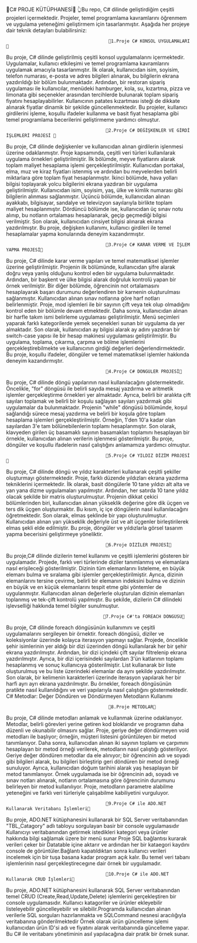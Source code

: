 🍅C# PROJE KÜTÜPHANESİ🍅
👆Bu repo, C# dilinde geliştirdiğim çeşitli projeleri içermektedir. Projeler, temel programlama kavramlarını öğrenmem ve uygulama yeteneğimi geliştirmem için tasarlanmıştır. Aşağıda her projeye dair teknik detayları bulabilirsiniz:

                                           🍁1.Proje C# KONSOL UYGULAMALARI 🍁
                                                                                
Bu proje, C# dilinde geliştirilmiş çeşitli konsol uygulamalarını içermektedir. Uygulamalar, kullanıcı etkileşimi ve temel programlama kavramlarını uygulamak amacıyla tasarlanmıştır.
İlk olarak, kullanıcıdan isim, soyisim, telefon numarası, e-posta ve adres bilgileri alınarak, bu bilgilerin ekrana yazdırıldığı bir bölüm bulunmaktadır. 
Ardından, bir restoran sipariş uygulaması ile kullanıcılar, menüdeki hamburger, kola, su, kızartma, pizza ve limonata gibi seçenekler arasından tercihlerde bulunarak toplam sipariş fiyatını hesaplayabilirler. 
Kullanıcının patates kızartması isteği de dikkate alınarak fiyatlar dinamik bir şekilde güncellenmektedir.
Bu projeler, kullanıcı girdilerini işleme, koşullu ifadeler kullanma ve basit fiyat hesaplama gibi temel programlama becerilerini geliştirmeme yardımcı olmuştur.

                                          🍁2.Proje C# DEĞİŞKENLER VE GİRDİ İŞLEMLERİ PROJESİ 🍁

Bu proje, C# dilinde değişkenler ve kullanıcıdan alınan girdilerin işlenmesi üzerine odaklanmıştır. Proje kapsamında, çeşitli veri türleri kullanılarak uygulama örnekleri geliştirilmiştir. 
İlk bölümde, meyve fiyatlarını alarak toplam maliyet hesaplama işlemi gerçekleştirilmiştir. Kullanıcıdan portakal, elma, muz ve kiraz fiyatları istenmiş ve ardından bu meyvelerden belirli miktarlara göre toplam fiyat hesaplanmıştır. 
İkinci bölümde, hava yolları bilgisi toplayarak yolcu bilgilerini ekrana yazdıran bir uygulama geliştirilmiştir. Kullanıcıdan isim, soyisim, yaş, ülke ve kimlik numarası gibi bilgilerin alınması sağlanmıştır. 
Üçüncü bölümde, kullanıcıdan alınan ayakkabı, bilgisayar, sandalye ve televizyon sayılarıyla birlikte toplam maliyet hesaplanmıştır. Dördüncü bölümde ise, kullanıcıdan üç sınav notu alınıp, bu notların ortalaması hesaplanarak, 
geçip geçmediği bilgisi verilmiştir. Son olarak, kullanıcıdan cinsiyet bilgisi alınarak ekrana yazdırılmıştır. Bu proje, değişken kullanımı, kullanıcı girdileri ile temel hesaplamalar yapma konularında deneyim kazandırmıştır.

                                          🍁3.Proje C# KARAR VERME VE İŞLEM YAPMA PROJESİ🍁
                                                                          
Bu proje, C# dilinde karar verme yapıları ve temel matematiksel işlemler üzerine geliştirilmiştir. Projenin ilk bölümünde, kullanıcıdan şifre alarak doğru veya yanlış olduğunu kontrol eden bir uygulama bulunmaktadır. 
Ardından, bir başkent ve ülke bilgisi alarak doğruluk kontrolü yapan bir örnek verilmiştir. Bir diğer bölümde, öğrencinin not ortalamasını hesaplayarak başarı durumunu değerlendiren bir karnenin oluşturulması sağlanmıştır. 
Kullanıcıdan alınan sınav notlarına göre harf notları belirlenmiştir. Proje, mod işlemleri ile bir sayının çift veya tek olup olmadığını kontrol eden bir bölümle devam etmektedir. Daha sonra, kullanıcıdan alınan bir harfle takım ismi belirleme uygulaması geliştirilmiştir. 
Menü seçimleri yaparak farklı kategorilerde yemek seçenekleri sunan bir uygulama da yer almaktadır. Son olarak, kullanıcıdan ay bilgisi alarak ay adını yazdıran bir switch-case yapısı ile bir hesap makinesi uygulaması geliştirilmiştir. 
Bu uygulama, toplama, çıkarma, çarpma ve
bölme işlemlerini gerçekleştirebilmekte ve kullanıcının girdiği değerleri değerlendirmektedir. Bu proje, koşullu ifadeler, döngüler ve temel matematiksel işlemler hakkında deneyim kazandırmıştır.

                                          🍁4.Proje C# DÖNGÜLER PROJESİ🍁
                                                                                   
Bu proje, C# dilinde döngü yapılarının nasıl kullanılacağını göstermektedir. Öncelikle, "for" döngüsü ile belirli sayıda mesaj yazdırma ve aritmetik işlemler gerçekleştirme örnekleri yer almaktadır.
Ayrıca, belirli bir aralıkta çift sayıları toplamak ve belirli bir koşulu sağlayan sayıları yazdırmak gibi uygulamalar da bulunmaktadır. Projenin "while" döngüsü bölümünde, koşul sağlandığı sürece mesaj yazdırma ve belirli bir koşula göre toplam 
hesaplama işlemleri gerçekleştirilmiştir. Örneğin, 1'den 10'a kadar olan sayılardan 3'e tam bölünebilenlerin toplamı hesaplanmıştır. Son olarak, klavyeden girilen üç basamaklı sayının basamakları toplamını hesaplayan bir örnekle, kullanıcıdan alınan 
verilerin işlenmesi gösterilmiştir. Bu proje, döngüler ve koşullu ifadelerin nasıl çalıştığını anlamamıza yardımcı olmuştur.

                                          🍁5.Proje C# YILDIZ DİZİM PROJESİ🍁
                                                                                 
Bu proje, C# dilinde döngü ve yıldız karakterleri kullanarak çeşitli şekiller oluşturmayı göstermektedir. Proje, farklı düzende yıldızları ekrana yazdırma tekniklerini içermektedir. İlk olarak, basit döngülerle 10 tane yıldızı alt alta ve
yan yana dizme uygulamaları yapılmıştır. Ardından, her satırda 10 tane yıldız olacak şekilde bir matris oluşturulmuştur. 
Projenin dikkat çekici bölümlerinden biri, kullanıcıdan alınan yükseklik değerine göre dik üçgen ve ters dik üçgen oluşturmaktır. Bu kısım, iç içe döngülerin nasıl kullanılacağını öğretmektedir. 
Son olarak, elmas şeklinde bir yapı oluşturulmuştur. Kullanıcıdan alınan yarı yükseklik değeriyle üst ve alt üçgenler birleştirilerek elmas şekli elde edilmiştir. Bu proje, döngüler ve yıldızlarla görsel tasarım yapma becerisini geliştirmeye yöneliktir.

                                          🍁6.Proje DİZİLER PROJESİ🍁
                                                                                         
Bu proje,C# dilinde dizilerin temel kullanımı ve çeşitli işlemlerini gösteren bir uygulamadır. Projede, farklı veri türlerinde diziler tanımlanmış ve elemanlara nasıl erişileceği gösterilmiştir. 
Dizinin tüm elemanlarını listeleme, en büyük elemanı bulma ve sıralama gibi işlemler gerçekleştirilmiştir. Ayrıca, dizinin elemanlarını tersine çevirme, belirli bir elemanın indeksini bulma ve dizinin en büyük 
ve en küçük elemanlarını tespit etme gibi yöntemler de uygulanmıştır. Kullanıcıdan alınan değerlerle oluşturulan dizinin elemanları toplanmış 
ve tek-çift kontrolü yapılmıştır. Bu şekilde, dizilerin C# dilindeki işlevselliği hakkında temel bilgiler sunulmuştur.

                                         🍁7.Proje C#'ta FOREACH DÖNGÜSÜ🍁
                                                                                   
Bu proje, C# dilinde foreach döngüsünün kullanımını ve çeşitli uygulamalarını sergileyen bir örnektir. foreach döngüsü, diziler ve koleksiyonlar üzerinde kolayca iterasyon yapmayı sağlar. 
Projede, öncelikle şehir isimlerinin yer aldığı bir dizi üzerinden döngü kullanılarak her bir şehir ekrana yazdırılmıştır. Ardından, bir dizi içindeki çift sayılar filtrelenip ekrana yazdırılmıştır.
Ayrıca, bir dizi içerisindeki sayılardan 3'ün katlarının toplamı hesaplanmış ve sonuç kullanıcıya gösterilmiştir. List<T> kullanarak bir liste oluşturulmuş ve bu liste üzerindeki elemanlar da aynı şekilde yazdırılmıştır. 
Son olarak, bir kelimenin karakterleri üzerinde iterasyon yapılarak her bir harfi ayrı ayrı ekrana yazdırılmıştır. Bu örnekler, foreach döngüsünün pratikte nasıl kullanıldığını ve veri yapılarıyla nasıl çalıştığını göstermektedir.
C# Metodlar: Değer Döndüren ve Döndürmeyen Metodların Kullanımı

                                           🍁8.Proje METODLAR🍁
                                                                                            
Bu proje, C# dilinde metodları anlamak ve kullanmak üzerine odaklanıyor. Metodlar, belirli görevleri yerine getiren kod bloklarıdır ve programın daha düzenli ve okunabilir olmasını sağlar. Proje, geriye değer döndürmeyen void metodları ile başlıyor;
örneğin, müşteri listesini görüntüleyen bir metod tanımlanıyor. Daha sonra, kullanıcıdan alınan iki sayının toplamı ve çarpımını hesaplayan bir metod örneği verilerek, metodların nasıl çalıştığı gösteriliyor.
Geriye değer döndüren metodlar da ele alınıyor; bir öğrencinin adı ve soyadı gibi bilgileri alarak, bu bilgileri birleştirip geri döndüren bir metod örneği sunuluyor. Ayrıca, kullanıcıdan doğum tarihini alarak yaş hesaplayan bir metod tanımlanıyor.
Örnek uygulamada ise bir öğrencinin adı, soyadı ve sınav notları alınarak, notların ortalamasına göre öğrencinin durumunu belirleyen bir metod kullanılıyor. Proje, metodların parametre alabilme yeteneğini ve farklı veri türleriyle çalışabilme kabiliyetini vurguluyor.

                                          🍁9.Proje C# ile ADO.NET Kullanarak Veritabanı İşlemleri🍁

Bu proje, ADO.NET kütüphanesini kullanarak bir SQL Server veritabanından "TBL_Catagory" adlı tabloyu sorgulayan basir bir console uygulamasıdır Kullanıcıyı veritabanından getirmek istedikleri kategori veya ürünler hakkında bilgi sağlamak üzere  bir menü sunar Proje SQL bağlantısı kurarak verileri çeker bir Datatable içine aktarır ve ardından her bir kataegori kaydını console de görüntüler.Bağlantı kapatıldıktan sonra  kullanıcı verileri incelemek için bir tuşa basana kadar program açık kalır. Bu temel veri tabanı işlemlerinin nasıl gerçekleştirecegıne dair örnek bir uygulamadır.

                                          🍁10.Proje C# ile ADO.NET Kullanarak CRUD İşlemleri🍁

Bu proje, ADO.NET kütüphanesini kullanarak SQL Server veritabanından temel CRUD (Create,Read,Update,Delete) işlemlerini gerçekleştiren bir console uygulamasıdır. Kullanıcı katagoriler ve ürünler ekleyebilir listeleyebilir güncelleyebilir ve silebilir.Programda kullanıcıdan alınan verilerle SQL sorguları hazırlanmakta ve SQLCommand nesnesi aracılığıyla  veritabanına gönderilmektedir Örnek olarak ürün güncelleme işlemi kullanıcıdan ürün ID'si adı ve fiyatını alarak veritabanında güncelleme yapar. Bu C# ile veritabanı yönetiminin asıl yapılacağına dair pratik bir örnek sunar.
